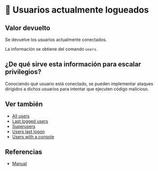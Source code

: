 # 👥 Usuarios actualmente logueados

## Valor devuelto
Se devuelve los usuarios actualmente conectados.

La información se obtiene del comando `users`.

## ¿De qué sirve esta información para escalar privilegios?
Conociendo qué usuario está conectado, se pueden implementar ataques dirigidos a dichos usuarios para intentar que ejecuten código malicioso.

## Ver también
- [All users](all)
- [Last logged users](last)
- [Superusers](superusers)
- [Users last logon](last_logon)
- [Users with a console](console)

## Referencias
- [Manual](https://man7.org/linux/man-pages/man1/users.1.html)